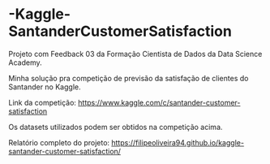 # -Kaggle-SantanderCustomerSatisfaction
Projeto com Feedback 03 da Formação Cientista de Dados da Data Science Academy.

Minha solução pra competição de previsão da satisfação de clientes do Santander no Kaggle.

Link da competição: https://www.kaggle.com/c/santander-customer-satisfaction

Os datasets utilizados podem ser obtidos na competição acima.

Relatório completo do projeto: https://filipeoliveira94.github.io/kaggle-santander-customer-satisfaction/
